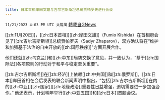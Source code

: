 ```yaml
---
title: 日本首相岸田文雄与吉尔吉斯斯坦总统贾帕罗夫进行会谈
---
```

`11/21/2023 4:03 PM UTC 太陽風` [轉載自GNews](https://gnews.org/articles/2000665)

[[zh:11月20日]]，[[zh:日本首相]][[zh:岸田文雄]]（Fumio Kishida）在首相府会见了[[zh:吉尔吉斯斯坦]]总统贾帕罗夫（Sadyr Zhaparov），双方确认将在“维护和加强基于法治的自由开放的[[zh:国际秩序]]”方面开展合作。

他们还就[[zh:乌克兰]]和[[zh:中东]]局势交换了意见，并一致认为，“基于[[zh:国际法]]各项原则的行动对于和平与稳定至关重要”。

[[zh:吉尔吉斯斯坦]]在[[zh:经济]]上依赖[[zh:中共国]]和[[zh:俄罗斯]]，[[zh:日本]]岸田首相在会后发表的联合新闻声明中指出，“包括[[zh:吉尔吉斯斯坦]]在内的[[zh:中亚]][[zh:国家]][[zh:地缘政治]]重要性日益增强，迫切需要进一步加强合作。” 他还表示，计划明年举行[[zh:中亚五国]]和[[zh:日本]]首脑会议。


